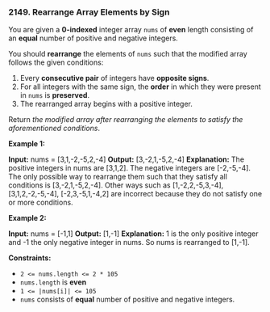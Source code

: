 ### 2149\. Rearrange Array Elements by Sign

You are given a **0-indexed** integer array `nums` of **even** length consisting of an **equal** number of positive and negative integers.

You should **rearrange** the elements of `nums` such that the modified array follows the given conditions:

1.  Every **consecutive pair** of integers have **opposite signs**.
2.  For all integers with the same sign, the **order** in which they were present in `nums` is **preserved**.
3.  The rearranged array begins with a positive integer.

Return _the modified array after rearranging the elements to satisfy the aforementioned conditions_.

**Example 1:**

**Input:** nums = \[3,1,-2,-5,2,-4\]
**Output:** \[3,-2,1,-5,2,-4\]
**Explanation:**
The positive integers in nums are \[3,1,2\]. The negative integers are \[-2,-5,-4\].
The only possible way to rearrange them such that they satisfy all conditions is \[3,-2,1,-5,2,-4\].
Other ways such as \[1,-2,2,-5,3,-4\], \[3,1,2,-2,-5,-4\], \[-2,3,-5,1,-4,2\] are incorrect because they do not satisfy one or more conditions.  

**Example 2:**

**Input:** nums = \[-1,1\]
**Output:** \[1,-1\]
**Explanation:**
1 is the only positive integer and -1 the only negative integer in nums.
So nums is rearranged to \[1,-1\].

**Constraints:**

*   `2 <= nums.length <= 2 * 105`
*   `nums.length` is **even**
*   `1 <= |nums[i]| <= 105`
*   `nums` consists of **equal** number of positive and negative integers.
